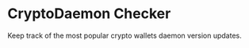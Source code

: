 CryptoDaemon Checker
====================

Keep track of the most popular crypto wallets daemon version updates.